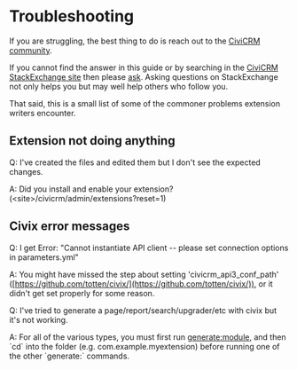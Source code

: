 # Troubleshooting

If you are struggling, the best thing to do is reach out to the
[CiviCRM community](/basics/community.md).

If you cannot find the answer in this guide or by searching in the
[CiviCRM StackExchange site](http://civicrm.stackexchange.com/)
then please [ask](http://civicrm.stackexchange.com/questions/ask). Asking
questions on StackExchange not only helps you but may well help others who
follow you.

That said, this is a small list of some of the commoner problems extension
writers encounter.

## Extension not doing anything

<!-- TODO: arguably this list should be removed altogether?? -->

Q: I've created the files and edited them but I don't see the expected
changes.

A: Did you install and enable your extension?
(<site\>/civicrm/admin/extensions?reset=1)

## Civix error messages

Q: I get Error: "Cannot instantiate API client -- please set connection
options in parameters.yml"

A: You might have missed the step about setting
'civicrm\_api3\_conf\_path'
([https://github.com/totten/civix/](https://github.com/totten/civix/)),
or it didn't get set properly for some reason.

Q: I've tried to generate a page/report/search/upgrader/etc with civix
but it's not working.

A: For all of the various types, you must first run
[generate:module](http://generatemodule), and then \`cd\` into the
folder (e.g. com.example.myextension) before running one of the
other \`generate:\` commands.

